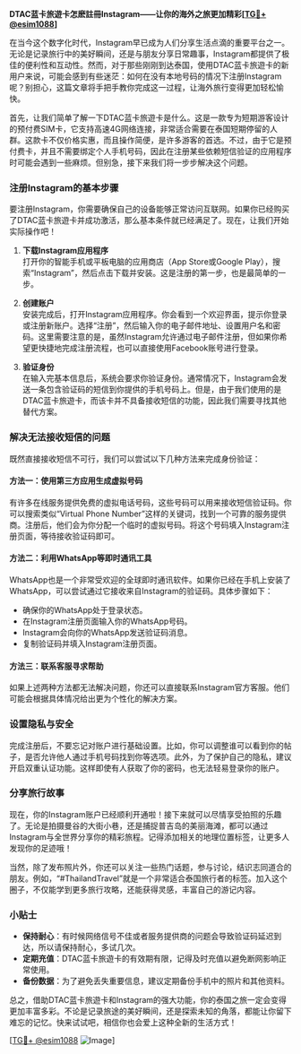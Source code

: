 **DTAC蓝卡旅遊卡怎麽註冊Instagram——让你的海外之旅更加精彩[[TG💪+ @esim1088](https://t.me/s/esim1088)]**

在当今这个数字化时代，Instagram早已成为人们分享生活点滴的重要平台之一。无论是记录旅行中的美好瞬间，还是与朋友分享日常趣事，Instagram都提供了极佳的便利性和互动性。然而，对于那些刚刚到达泰国，使用DTAC蓝卡旅遊卡的新用户来说，可能会感到有些迷茫：如何在没有本地号码的情况下注册Instagram呢？别担心，这篇文章将手把手教你完成这一过程，让海外旅行变得更加轻松愉快。

首先，让我们简单了解一下DTAC蓝卡旅遊卡是什么。这是一款专为短期游客设计的预付费SIM卡，它支持高速4G网络连接，非常适合需要在泰国短期停留的人群。这款卡不仅价格实惠，而且操作简便，是许多游客的首选。不过，由于它是预付费卡，并且不需要绑定个人手机号码，因此在注册某些依赖短信验证的应用程序时可能会遇到一些麻烦。但别急，接下来我们将一步步解决这个问题。

### 注册Instagram的基本步骤

要注册Instagram，你需要确保自己的设备能够正常访问互联网。如果你已经购买了DTAC蓝卡旅遊卡并成功激活，那么基本条件就已经满足了。现在，让我们开始实际操作吧！

1. **下载Instagram应用程序**  
   打开你的智能手机或平板电脑的应用商店（App Store或Google Play），搜索“Instagram”，然后点击下载并安装。这是注册的第一步，也是最简单的一步。

2. **创建账户**  
   安装完成后，打开Instagram应用程序。你会看到一个欢迎界面，提示你登录或注册新账户。选择“注册”，然后输入你的电子邮件地址、设置用户名和密码。这里需要注意的是，虽然Instagram允许通过电子邮件注册，但如果你希望更快捷地完成注册流程，也可以直接使用Facebook账号进行登录。

3. **验证身份**  
   在输入完基本信息后，系统会要求你验证身份。通常情况下，Instagram会发送一条包含验证码的短信到你提供的手机号码上。但是，由于我们使用的是DTAC蓝卡旅遊卡，而该卡并不具备接收短信的功能，因此我们需要寻找其他替代方案。

### 解决无法接收短信的问题

既然直接接收短信不可行，我们可以尝试以下几种方法来完成身份验证：

#### 方法一：使用第三方应用生成虚拟号码
有许多在线服务提供免费的虚拟电话号码，这些号码可以用来接收短信验证码。你可以搜索类似“Virtual Phone Number”这样的关键词，找到一个可靠的服务提供商。注册后，他们会为你分配一个临时的虚拟号码。将这个号码填入Instagram注册页面，等待接收验证码即可。

#### 方法二：利用WhatsApp等即时通讯工具
WhatsApp也是一个非常受欢迎的全球即时通讯软件。如果你已经在手机上安装了WhatsApp，可以尝试通过它接收来自Instagram的验证码。具体步骤如下：
- 确保你的WhatsApp处于登录状态。
- 在Instagram注册页面输入你的WhatsApp号码。
- Instagram会向你的WhatsApp发送验证码消息。
- 复制验证码并填入Instagram注册页面。

#### 方法三：联系客服寻求帮助
如果上述两种方法都无法解决问题，你还可以直接联系Instagram官方客服。他们可能会根据具体情况给出更为个性化的解决方案。

### 设置隐私与安全

完成注册后，不要忘记对账户进行基础设置。比如，你可以调整谁可以看到你的帖子，是否允许他人通过手机号码找到你等选项。此外，为了保护自己的隐私，建议开启双重认证功能。这样即使有人获取了你的密码，也无法轻易登录你的账户。

### 分享旅行故事

现在，你的Instagram账户已经顺利开通啦！接下来就可以尽情享受拍照的乐趣了。无论是拍摄曼谷的大街小巷，还是捕捉普吉岛的美丽海滩，都可以通过Instagram与全世界分享你的精彩旅程。记得添加相关的地理位置标签，让更多人发现你的足迹哦！

当然，除了发布照片外，你还可以关注一些热门话题，参与讨论，结识志同道合的朋友。例如，“#ThailandTravel”就是一个非常适合泰国旅行者的标签。加入这个圈子，不仅能学到更多旅行攻略，还能获得灵感，丰富自己的游记内容。

### 小贴士

- **保持耐心**：有时候网络信号不佳或者服务提供商的问题会导致验证码延迟到达，所以请保持耐心，多试几次。
- **定期充值**：DTAC蓝卡旅遊卡的有效期有限，记得及时充值以避免断网影响正常使用。
- **备份数据**：为了避免丢失重要信息，建议定期备份手机中的照片和其他资料。

总之，借助DTAC蓝卡旅遊卡和Instagram的强大功能，你的泰国之旅一定会变得更加丰富多彩。不论是记录旅途的美好瞬间，还是探索未知的角落，都能让你留下难忘的记忆。快来试试吧，相信你也会爱上这种全新的生活方式！

[[TG💪+ @esim1088](https://t.me/s/esim1088) ![Image](https://i.postimg.cc/4NQfJmqS/Snipaste-2025-05-13-00-14-12.png)]